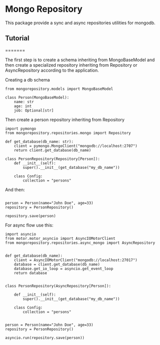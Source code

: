 # Mongo Repository

This package provide a sync and async repositories utilities for mongodb.

## Tutorial
=======

The first step is to create a schema inheriting from MongoBaseModel and then create a specialized repository inheriting from Repository or AsyncRepository according to the application.

Creating a db schema

```
from mongorepository.models import MongoBaseModel

class Person(MongoBaseModel):
    name: str
    age: int
    job: Optional[str]

```

Then create a person repository inheriting from Repository

```
import pymongo
from mongorepository.repositories.mongo import Repository

def get_database(db_name: str):
    client = pymongo.MongoClient("mongodb://localhost:2707")
    return client.get_database(db_name)

class PersonRepository(Repository[Person]):
    def __init__(self):
        super().__init__(get_database("my_db_name"))

    class Config:
        collection = "persons"

```

And then:

```

person = Person(name="John Doe", age=33)
repository = PersonRepository()

repository.save(person)

```

For async flow use this:

```
import asyncio
from motor.motor_asyncio import AsyncIOMotorClient
from mongorepository.repositories.async_mongo import AsyncRepository


def get_database(db_name):
    client = AsyncIOMotorClient("mongodb://localhost:27017")
    database = client.get_database(db_name)
    database.get_io_loop = asyncio.get_event_loop
    return database


class PersonRepository(AsyncRepository[Person]):

    def __init__(self):
        super().__init__(get_database("my_db_name"))

    class Config:
        collection = "persons"


person = Person(name="John Doe", age=33)
repository = PersonRepository()

asyncio.run(repository.save(person))
```


